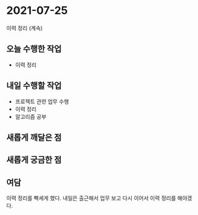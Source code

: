# 2021-07-25

이력 정리 (계속)

## 오늘 수행한 작업

- 이력 정리

## 내일 수행할 작업

- 프로젝트 관련 업무 수행
- 이력 정리
- 알고리즘 공부

## 새롭게 깨달은 점

## 새롭게 궁금한 점

## 여담

이력 정리를 빡세게 했다. 내일은 출근해서 업무 보고 다시 이어서 이력 정리를 해야겠다.